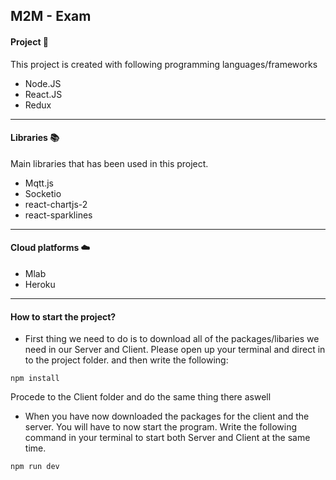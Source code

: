 ## M2M - Exam 

#### Project :memo: 
This project is created with following programming languages/frameworks
- Node.JS
- React.JS
- Redux

---
#### Libraries :books: 
Main libraries that has been used in this project.
- Mqtt.js
- Socketio
- react-chartjs-2
- react-sparklines

---
#### Cloud platforms :cloud:
- Mlab
- Heroku

---
#### How to start the project?
- First thing we need to do is to download all of the packages/libaries we need in our Server and Client. 
Please open up your terminal and direct in to the project folder. and then write the following: 
```
npm install
```
Procede to the Client folder and do the same thing there aswell

- When you have now downloaded the packages for the client and the server. You will have to now start the program. Write the following command in your terminal to start both Server and Client at the same time. 

```
npm run dev
```
